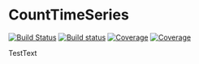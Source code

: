 # CountTimeSeries

[![Build Status](https://travis-ci.com/ManuelStapper/CountTimeSeries.jl.svg?branch=master)](https://travis-ci.com/ManuelStapper/CountTimeSeries.jl)
[![Build status](https://ci.appveyor.com/api/projects/status/frnihr2qw4328rnf?svg=true)](https://ci.appveyor.com/project/ManuelStapper/counttimeseries-jl-xqtaf)
[![Coverage](https://codecov.io/gh/ManuelStapper/CountTimeSeries.jl/branch/master/graph/badge.svg)](https://codecov.io/gh/ManuelStapper/CountTimeSeries.jl)
[![Coverage](https://coveralls.io/repos/github/ManuelStapper/CountTimeSeries.jl/badge.svg?branch=master)](https://coveralls.io/github/ManuelStapper/CountTimeSeries.jl?branch=master)

TestText
